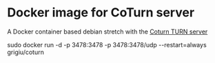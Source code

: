 
# Docker image for CoTurn server
A Docker container based debian stretch with the [Coturn TURN server](https://github.com/coturn/coturn)

sudo docker run -d -p 3478:3478 -p 3478:3478/udp --restart=always grigiu/coturn

